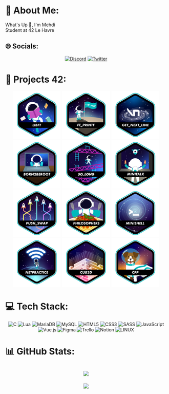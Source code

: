 # 💫 About Me:
What's Up 🧠, I'm Mehdi<br>Student at 42 Le Havre 


## 🌐 Socials:

<div align="center">

[![Discord](https://img.shields.io/badge/Discord-%237289DA.svg?logo=discord&logoColor=white)](https://discord.gg/jSWmaUGhfa) [![Twitter](https://img.shields.io/badge/Twitter-%231DA1F2.svg?logo=Twitter&logoColor=white)](https://twitter.com/El_DiMeh_) 

</div>

# 📕 Projects 42:

<div align="center">

[![LIBFT](https://github.com/MXK7/MXK7/blob/main/42_badges/libfte.png)](https://github.com/MXK7/42_libft)
[![PRINTF](https://github.com/MXK7/MXK7/blob/main/42_badges/ft_printfe.png)](https://github.com/MXK7/42_libft/tree/main/ft_printf)
[![GNL](https://github.com/MXK7/MXK7/blob/main/42_badges/get_next_linee.png)](https://github.com/MXK7/42_libft/tree/main/ft_gnl)
[![B2B](https://github.com/MXK7/MXK7/blob/main/42_badges/born2beroote.png)](https://github.com/MXK7)
[![SOLONG](https://github.com/MXK7/MXK7/blob/main/42_badges/so_longe.png)](https://github.com/MXK7/42_so_long)
[![MINITALK](https://github.com/MXK7/MXK7/blob/main/42_badges/minitalke.png)](https://github.com/MXK7/42_minitalk)
[![PUSH_SWAP](https://github.com/MXK7/MXK7/blob/main/42_badges/push_swape.png)](https://github.com/MXK7/42_push_swap)
[![PHILOSOPHERS](https://github.com/MXK7/MXK7/blob/main/42_badges/philosopherse.png)](https://github.com/MXK7/42_philosophers)
[![MINISHELL](https://github.com/MXK7/MXK7/blob/main/42_badges/minishelle.png)](https://github.com/MXK7/42_minishell)
[![NETPRACTICE](https://github.com/MXK7/MXK7/blob/main/42_badges/netpracticee.png)](https://github.com/MXK7/42_netpractice)
[![CUB3D](https://github.com/MXK7/MXK7/blob/main/42_badges/cub3de.png)](https://github.com/MXK7/42_cub3d)
[![CPP](https://github.com/MXK7/MXK7/blob/main/42_badges/cppe.png)](https://github.com/MXK7/42_cpp)

</div>


# 💻 Tech Stack:

<div align="center">

![C](https://img.shields.io/badge/c-%2300599C.svg?style=flat-square&logo=c&logoColor=white)
![Lua](https://img.shields.io/badge/lua-%232C2D72.svg?style=flat-square&logo=lua&logoColor=white)
![MariaDB](https://img.shields.io/badge/MariaDB-003545?style=flat-square&logo=mariadb&logoColor=white)
![MySQL](https://img.shields.io/badge/mysql-%2300f.svg?style=flat-square&logo=mysql&logoColor=white)
![HTML5](https://img.shields.io/badge/html5-%23E34F26.svg?style=flat-square&logo=html5&logoColor=white)
![CSS3](https://img.shields.io/badge/css3-%231572B6.svg?style=flat-square&logo=css3&logoColor=white)
![SASS](https://img.shields.io/badge/SASS-hotpink.svg?style=flat-square&logo=SASS&logoColor=white)
![JavaScript](https://img.shields.io/badge/javascript-%23323330.svg?style=flat-square&logo=javascript&logoColor=%23F7DF1E)
![Vue.js](https://img.shields.io/badge/vuejs-%2335495e.svg?style=flat-square&logo=vuedotjs&logoColor=%234FC08D)
![Figma](https://img.shields.io/badge/figma-%23F24E1E.svg?style=flat-square&logo=figma&logoColor=white) 
![Trello](https://img.shields.io/badge/Trello-%23026AA7.svg?style=flat-square&logo=Trello&logoColor=white)
![Notion](https://img.shields.io/badge/Notion-%23000000.svg?style=flat-square&logo=notion&logoColor=white)
![LINUX](https://img.shields.io/badge/Linux-FCC624?style=flat-square&logo=linux&logoColor=black)

</div>

# 📊 GitHub Stats:

<div align="center">

![](https://github-readme-stats.vercel.app/api?username=MXK7&theme=dark&hide_border=true&include_all_commits=false&count_private=false)<br/>
---
[![](https://visitcount.itsvg.in/api?id=MXK7&icon=0&color=0)](https://visitcount.itsvg.in)

</div>
